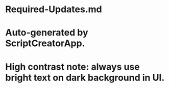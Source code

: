 # Required-Updates.md
# Auto-generated by ScriptCreatorApp.
# High contrast note: always use bright text on dark background in UI.

